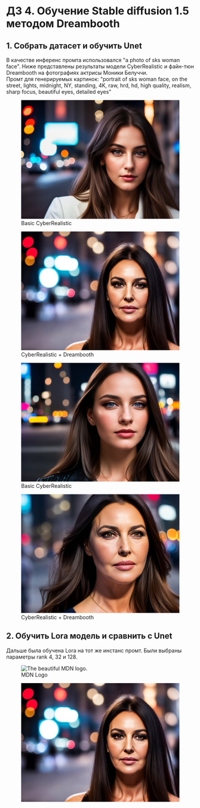 # ДЗ 4. Обучение Stable diffusion 1.5 методом Dreambooth
## 1. Собрать датасет и обучить Unet
В качестве инференс промта использовался "a photo of sks woman face". Ниже представлены результаты модели CyberRealistic и файн-тюн Dreambooth на фотографиях актрисы Моники Белуччи.  
Промт для генерируемых картинок: "portrait of sks woman face, on the street, lights, midnight, NY, standing, 4K, raw, hrd, hd, high quality, realism, sharp focus,  beautiful eyes, detailed eyes"
<figure>
  <img
  src="https://github.com/Uberwald/GAN_study/blob/homework_4/results/Lora_rank4.png"
  alt="Basic CyberRealistic">
  <figcaption>Basic CyberRealistic</figcaption>
</figure>  

<figure>
  <img
  src="https://github.com/Uberwald/GAN_study/blob/homework_4/results/DB_1.png"
  alt="CyberRealistic + Dreambooth">
  <figcaption>CyberRealistic + Dreambooth</figcaption>
</figure> 

<figure>
  <img
  src="https://github.com/Uberwald/GAN_study/blob/homework_4/results/Lora_rank4_2.png"
  alt="Basic CyberRealistic">
  <figcaption>Basic CyberRealistic</figcaption>
</figure>  

<figure>
  <img
  src="https://github.com/Uberwald/GAN_study/blob/homework_4/results/DB_2.png"
  alt="CyberRealistic + Dreambooth">
  <figcaption>CyberRealistic + Dreambooth</figcaption>
</figure>  

## 2. Обучить Lora модель и сравнить с Unet
Дальше была обучена Lora на тот же инстанс промт. Были выбраны параметры rank 4, 32 и 128.


<figure>
  <img
  src="https://developer.mozilla.org/static/img/favicon144.png"
  alt="The beautiful MDN logo.">
  <figcaption>MDN Logo</figcaption>
</figure>


<figure>
  <img
  src="https://github.com/Uberwald/GAN_study/blob/homework_4/DB_1.png"
  alt="">
</figure>  

